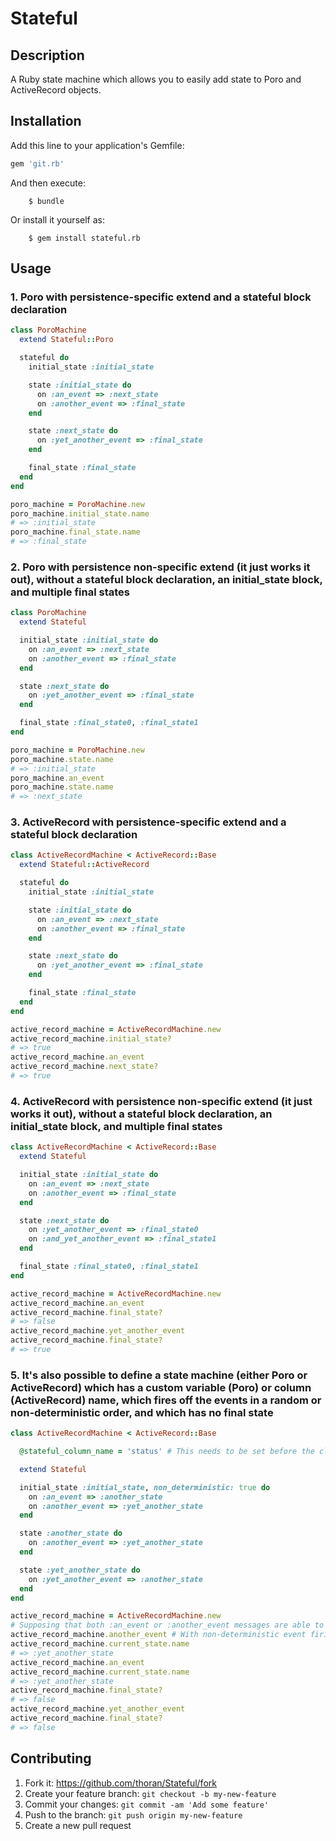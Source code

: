 # Stateful

## Description

A Ruby state machine which allows you to easily add state to Poro and ActiveRecord objects.

## Installation

Add this line to your application's Gemfile:
```ruby
gem 'git.rb'
```
And then execute:
```shell
    $ bundle
```
Or install it yourself as:
```shell
	$ gem install stateful.rb
```

## Usage

### 1. Poro with persistence-specific extend and a stateful block declaration

```ruby
class PoroMachine
  extend Stateful::Poro

  stateful do
    initial_state :initial_state

    state :initial_state do
      on :an_event => :next_state
      on :another_event => :final_state
    end

    state :next_state do
      on :yet_another_event => :final_state
    end

    final_state :final_state
  end
end

poro_machine = PoroMachine.new
poro_machine.initial_state.name
# => :initial_state
poro_machine.final_state.name
# => :final_state
```

### 2. Poro with persistence non-specific extend (it just works it out), without a stateful block declaration, an initial_state block, and multiple final states

```ruby
class PoroMachine
  extend Stateful

  initial_state :initial_state do
    on :an_event => :next_state
    on :another_event => :final_state
  end

  state :next_state do
    on :yet_another_event => :final_state
  end

  final_state :final_state0, :final_state1
end

poro_machine = PoroMachine.new
poro_machine.state.name
# => :initial_state
poro_machine.an_event
poro_machine.state.name
# => :next_state
```

### 3. ActiveRecord with persistence-specific extend and a stateful block declaration
```ruby
class ActiveRecordMachine < ActiveRecord::Base
  extend Stateful::ActiveRecord

  stateful do
    initial_state :initial_state

    state :initial_state do
      on :an_event => :next_state
      on :another_event => :final_state
    end

    state :next_state do
      on :yet_another_event => :final_state
    end

    final_state :final_state
  end
end

active_record_machine = ActiveRecordMachine.new
active_record_machine.initial_state?
# => true
active_record_machine.an_event
active_record_machine.next_state?
# => true
```

### 4. ActiveRecord with persistence non-specific extend (it just works it out), without a stateful block declaration, an initial_state block, and multiple final states

```ruby
class ActiveRecordMachine < ActiveRecord::Base
  extend Stateful

  initial_state :initial_state do
    on :an_event => :next_state
    on :another_event => :final_state
  end

  state :next_state do
    on :yet_another_event => :final_state0
    on :and_yet_another_event => :final_state1
  end

  final_state :final_state0, :final_state1
end

active_record_machine = ActiveRecordMachine.new
active_record_machine.an_event
active_record_machine.final_state?
# => false
active_record_machine.yet_another_event
active_record_machine.final_state?
# => true
```

### 5. It's also possible to define a state machine (either Poro or ActiveRecord) which has a custom variable (Poro) or column (ActiveRecord) name, which fires off the events in a random or non-deterministic order, and which has no final state
```ruby
class ActiveRecordMachine < ActiveRecord::Base

  @stateful_column_name = 'status' # This needs to be set before the class is extended. The default is 'current_state'.

  extend Stateful

  initial_state :initial_state, non_deterministic: true do
    on :an_event => :another_state
	on :another_event => :yet_another_state
  end

  state :another_state do
    on :another_event => :yet_another_state
  end

  state :yet_another_state do
    on :yet_another_event => :another_state
  end
end

active_record_machine = ActiveRecordMachine.new
# Supposing that both :an_event or :another_event messages are able to fire, then if the order of the evaluation of the transitions is non-deterministic, then the state change is also.  Non-deterministic event ordering really only makes sense in the context of the sibling library thoran/Eventful, which will evaluate the transitions automatically and will do so in the order as presented by Stateful.
active_record_machine.another_event # With non-deterministic event firing it could check for :another_event before checking :an_event.
active_record_machine.current_state.name
# => :yet_another_state
active_record_machine.an_event
active_record_machine.current_state.name
# => :yet_another_state
active_record_machine.final_state?
# => false
active_record_machine.yet_another_event
active_record_machine.final_state?
# => false
```

## Contributing

1. Fork it: https://github.com/thoran/Stateful/fork
2. Create your feature branch: `git checkout -b my-new-feature`
3. Commit your changes: `git commit -am 'Add some feature'`
4. Push to the branch: `git push origin my-new-feature`
5. Create a new pull request
